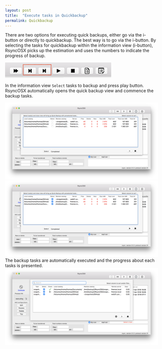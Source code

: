 ```yaml
---
layout: post
title:  "Execute tasks in Quickbackup"
permalink: Quickbackup
---
```

There are two options for executing quick backups, either go via the i-button or directly to quickbackup. The best way is to go via the i-button. By selecting the tasks for quickbackup within the information view (i-button), RsyncOSX picks up the estimation and uses the numbers to indicate the progress of backup.

![](/images/RsyncOSX/master/quickbar.png)

In the information view `Select` tasks to backup and press play button. RsyncOSX automatically opens the quick backup view and commence the backup tasks.

![Execute view](/images/RsyncOSX/master/quickbackup/quick1.png)
![Execute view](/images/RsyncOSX/master/quickbackup/quick2.png)
The backup tasks are automatically executed and the progress about each tasks is presented.
![Execute view](/images/RsyncOSX/master/quickbackup/quick3.png)
